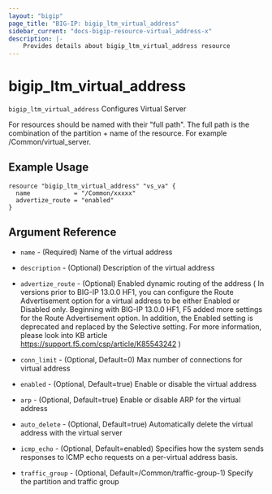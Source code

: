 ```yaml
---
layout: "bigip"
page_title: "BIG-IP: bigip_ltm_virtual_address"
sidebar_current: "docs-bigip-resource-virtual_address-x"
description: |-
    Provides details about bigip_ltm_virtual_address resource
---
```


# bigip\_ltm\_virtual\_address

`bigip_ltm_virtual_address` Configures Virtual Server

For resources should be named with their "full path". The full path is the combination of the partition + name of the resource. For example /Common/virtual_server.


## Example Usage


```hcl
resource "bigip_ltm_virtual_address" "vs_va" {
  name            = "/Common/xxxxx"
  advertize_route = "enabled"
}

```      

## Argument Reference

* `name` - (Required) Name of the virtual address

* `description` - (Optional) Description of the virtual address

* `advertize_route` - (Optional) Enabled dynamic routing of the address ( In versions prior to BIG-IP 13.0.0 HF1, you can configure the Route Advertisement option for a virtual address to be either Enabled or Disabled only. Beginning with BIG-IP 13.0.0 HF1, F5 added more settings for the Route Advertisement option. In addition, the Enabled setting is deprecated and replaced by the Selective setting. For more information, please look into KB article https://support.f5.com/csp/article/K85543242 )

* `conn_limit` - (Optional, Default=0) Max number of connections for virtual address

* `enabled` - (Optional, Default=true) Enable or disable the virtual address

* `arp` - (Optional, Default=true) Enable or disable ARP for the virtual address

* `auto_delete` - (Optional, Default=true) Automatically delete the virtual address with the virtual server

* `icmp_echo` - (Optional, Default=enabled) Specifies how the system sends responses to ICMP echo requests on a per-virtual address basis.

* `traffic_group` - (Optional, Default=/Common/traffic-group-1) Specify the partition and traffic group
